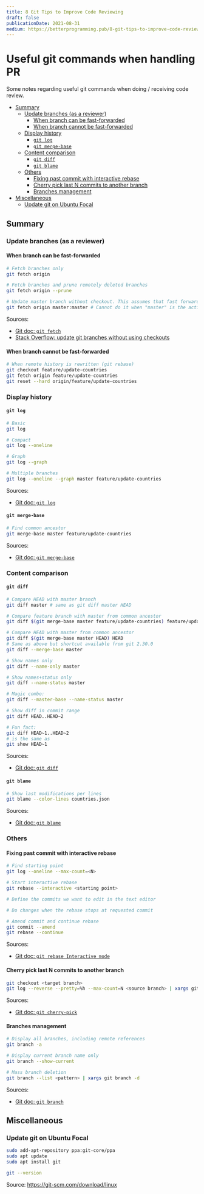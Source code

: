 ```yaml
---
title: 8 Git Tips to Improve Code Reviewing
draft: false
publicationDate: 2021-08-31
medium: https://betterprogramming.pub/8-git-tips-to-improve-code-reviewing-71cae7883d6f
---
```


# Useful git commands when handling PR <!-- omit in toc -->

Some notes regarding useful git commands when doing / receiving code review.

- [Summary](#summary)
  - [Update branches (as a reviewer)](#update-branches-as-a-reviewer)
    - [When branch can be fast-forwarded](#when-branch-can-be-fast-forwarded)
    - [When branch cannot be fast-forwarded](#when-branch-cannot-be-fast-forwarded)
  - [Display history](#display-history)
    - [`git log`](#git-log)
    - [`git merge-base`](#git-merge-base)
  - [Content comparison](#content-comparison)
    - [`git diff`](#git-diff)
    - [`git blame`](#git-blame)
  - [Others](#others)
    - [Fixing past commit with interactive rebase](#fixing-past-commit-with-interactive-rebase)
    - [Cherry pick last N commits to another branch](#cherry-pick-last-n-commits-to-another-branch)
    - [Branches management](#branches-management)
- [Miscellaneous](#miscellaneous)
  - [Update git on Ubuntu Focal](#update-git-on-ubuntu-focal)

## Summary

### Update branches (as a reviewer)

#### When branch can be fast-forwarded

```sh
# Fetch branches only
git fetch origin

# Fetch branches and prune remotely deleted branches
git fetch origin --prune

# Update master branch without checkout. This assumes that fast forward is possible
git fetch origin master:master # Cannot do it when "master" is the active branch
```

Sources:

- [Git doc: `git fetch`](https://www.git-scm.com/docs/git-fetch)
- [Stack Overflow: update git branches without using checkouts](https://stackoverflow.com/a/17722977/4906586)

#### When branch cannot be fast-forwarded

```sh
# When remote history is rewritten (git rebase)
git checkout feature/update-countries
git fetch origin feature/update-countries
git reset --hard origin/feature/update-countries
```

### Display history

#### `git log`

```sh
# Basic
git log

# Compact
git log --oneline

# Graph
git log --graph

# Multiple branches
git log --oneline --graph master feature/update-countries
```

Sources:

- [Git doc: `git log`](https://www.git-scm.com/docs/git-log)

#### `git merge-base`

```sh
# Find common ancestor
git merge-base master feature/update-countries
```

Sources:

- [Git doc: `git merge-base`](https://www.git-scm.com/docs/git-merge-base)

### Content comparison

#### `git diff`

```sh
# Compare HEAD with master branch
git diff master # same as git diff master HEAD

# Compare feature branch with master from common ancestor
git diff $(git merge-base master feature/update-countries) feature/update-countries

# Compare HEAD with master from common ancestor
git diff $(git merge-base master HEAD) HEAD
# Same as above but shortcut available from git 2.30.0
git diff --merge-base master

# Show names only
git diff --name-only master

# Show names+status only
git diff --name-status master

# Magic combo:
git diff --master-base --name-status master

# Show diff in commit range
git diff HEAD..HEAD~2

# Fun fact:
git diff HEAD~1..HEAD~2
# is the same as
git show HEAD~1
```

Sources:

- [Git doc: `git diff`](https://www.git-scm.com/docs/git-diff)

#### `git blame`

```sh
# Show last modifications per lines
git blame --color-lines countries.json
```

Sources:

- [Git doc: `git blame`](https://www.git-scm.com/docs/git-blame)

### Others

#### Fixing past commit with interactive rebase

```sh
# Find starting point
git log --oneline --max-count=<N>

# Start interactive rebase
git rebase --interactive <starting point>

# Define the commits we want to edit in the text editor

# Do changes when the rebase stops at requested commit

# Amend commit and continue rebase
git commit --amend
git rebase --continue
```

Sources:

- [Git doc: `git rebase Interactive mode`](https://www.git-scm.com/docs/git-rebase#_interactive_mode)

#### Cherry pick last N commits to another branch

```sh
git checkout <target branch>
git log --reverse --pretty=%h --max-count=N <source branch> | xargs git cherry-pick
```

Sources: 

- [Git doc: `git cherry-pick`](https://www.git-scm.com/docs/git-cherry-pick)

#### Branches management

```sh
# Display all branches, including remote references
git branch -a

# Display current branch name only
git branch --show-current

# Mass branch deletion
git branch --list <pattern> | xargs git branch -d
```

Sources:

- [Git doc: `git branch`](https://www.git-scm.com/docs/git-branch)

## Miscellaneous

### Update git on Ubuntu Focal

```sh
sudo add-apt-repository ppa:git-core/ppa
sudo apt update
sudo apt install git

git --version
```

Source: https://git-scm.com/download/linux